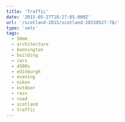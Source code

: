 ```yaml
---
title: 'Traffic'
date: '2015-05-27T18:27:05.000Z'
url: '/scotland-2015/scotland-20150527-78/'
type: 'sets'
tags:
  - 50mm
  - architecture
  - bonnington
  - building
  - cars
  - d300s
  - edinburgh
  - evening
  - nikon
  - outdoor
  - rain
  - road
  - scotland
  - traffic
---
```

